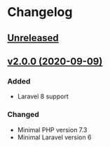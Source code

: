 # Changelog

## [Unreleased](https://github.com/jn-jairo/laravel-ngrok/compare/v2.0.0...2.x)

## [v2.0.0 (2020-09-09)](https://github.com/jn-jairo/laravel-ngrok/compare/v1.0.1...v2.0.0)

### Added
- Laravel 8 support

### Changed
- Minimal PHP version 7.3
- Minimal Laravel version 6
